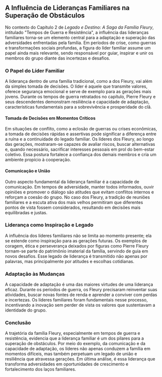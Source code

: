 ## A Influência de Lideranças Familiares na Superação de Obstáculos

No contexto do Capítulo 2 de *Legado e Destino: A Saga da Família Fleury*, intitulado "Tempos de Guerra e Resistência", a influência das lideranças familiares torna-se um elemento central para a adaptação e superação das adversidades enfrentadas pela família. Em períodos de crise, como guerras e transformações sociais profundas, a figura do líder familiar assume um papel ainda mais relevante, sendo responsável por guiar, inspirar e unir os membros do grupo diante das incertezas e desafios.

### O Papel do Líder Familiar

A liderança dentro de uma família tradicional, como a dos Fleury, vai além da simples tomada de decisões. O líder é aquele que transmite valores, oferece segurança emocional e serve de exemplo para as gerações mais jovens. Durante os tempos de guerra retratados no capítulo, Pierre Fleury e seus descendentes demonstram resiliência e capacidade de adaptação, características fundamentais para a sobrevivência e prosperidade do clã.

#### Tomada de Decisões em Momentos Críticos

Em situações de conflito, como a eclosão de guerras ou crises econômicas, a tomada de decisões rápidas e assertivas pode significar a diferença entre a ruína e a continuidade do legado familiar. Os líderes dos Fleury, ao longo das gerações, mostraram-se capazes de avaliar riscos, buscar alternativas e, quando necessário, sacrificar interesses pessoais em prol do bem-estar coletivo. Essa postura fortalece a confiança dos demais membros e cria um ambiente propício à cooperação.

#### Comunicação e União

Outro aspecto fundamental da liderança familiar é a capacidade de comunicação. Em tempos de adversidade, manter todos informados, ouvir opiniões e promover o diálogo são atitudes que evitam conflitos internos e reforçam a coesão do grupo. No caso dos Fleury, a tradição de reuniões familiares e a escuta ativa dos mais velhos permitiram que diferentes pontos de vista fossem considerados, resultando em decisões mais equilibradas e justas.

### Liderança como Inspiração e Legado

A influência dos líderes familiares não se limita ao momento presente; ela se estende como inspiração para as gerações futuras. Os exemplos de coragem, ética e perseverança deixados por figuras como Pierre Fleury tornam-se parte do patrimônio imaterial da família, servindo de guia em novos desafios. Esse legado de liderança é transmitido não apenas por palavras, mas principalmente por atitudes e escolhas cotidianas.

### Adaptação às Mudanças

A capacidade de adaptação é uma das maiores virtudes de uma liderança eficaz. Durante os períodos de guerra, os Fleury precisaram reinventar suas atividades, buscar novas fontes de renda e aprender a conviver com perdas e incertezas. Os líderes familiares foram fundamentais nesse processo, incentivando a inovação sem perder de vista os valores que sustentavam a identidade do grupo.

### Conclusão

A trajetória da família Fleury, especialmente em tempos de guerra e resistência, evidencia que a liderança familiar é um dos pilares para a superação de obstáculos. Por meio do exemplo, da comunicação e da capacidade de adaptação, os líderes não apenas conduzem a família em momentos difíceis, mas também perpetuam um legado de união e resiliência que atravessa gerações. Em última análise, é essa liderança que transforma adversidades em oportunidades de crescimento e fortalecimento dos laços familiares.